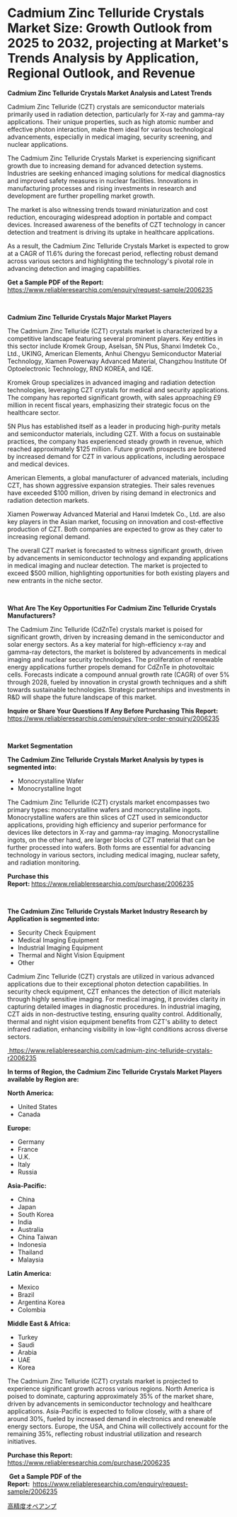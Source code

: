 <p><h1>Cadmium Zinc Telluride Crystals Market Size: Growth Outlook from 2025 to 2032, projecting at Market's Trends Analysis by Application, Regional Outlook, and Revenue</h1></p><p><strong>Cadmium Zinc Telluride Crystals Market Analysis and Latest Trends</strong></p>
<p><p>Cadmium Zinc Telluride (CZT) crystals are semiconductor materials primarily used in radiation detection, particularly for X-ray and gamma-ray applications. Their unique properties, such as high atomic number and effective photon interaction, make them ideal for various technological advancements, especially in medical imaging, security screening, and nuclear applications.</p><p>The Cadmium Zinc Telluride Crystals Market is experiencing significant growth due to increasing demand for advanced detection systems. Industries are seeking enhanced imaging solutions for medical diagnostics and improved safety measures in nuclear facilities. Innovations in manufacturing processes and rising investments in research and development are further propelling market growth. </p><p>The market is also witnessing trends toward miniaturization and cost reduction, encouraging widespread adoption in portable and compact devices. Increased awareness of the benefits of CZT technology in cancer detection and treatment is driving its uptake in healthcare applications. </p><p>As a result, the Cadmium Zinc Telluride Crystals Market is expected to grow at a CAGR of 11.6% during the forecast period, reflecting robust demand across various sectors and highlighting the technology's pivotal role in advancing detection and imaging capabilities.</p></p>
<p><strong>Get a Sample PDF of the Report:&nbsp;</strong> <a href="https://www.reliableresearchiq.com/enquiry/request-sample/2006235?utm_campaign=1082&utm_medium=2&utm_source=Github&utm_content=ia&utm_term=05022025&utm_id=cadmium-zinc-telluride-crystals">https://www.reliableresearchiq.com/enquiry/request-sample/2006235</a></p>
<p>&nbsp;</p>
<p><strong>Cadmium Zinc Telluride Crystals Major Market Players</strong></p>
<p><p>The Cadmium Zinc Telluride (CZT) crystals market is characterized by a competitive landscape featuring several prominent players. Key entities in this sector include Kromek Group, Aselsan, 5N Plus, Shanxi Imdetek Co., Ltd., UKING, American Elements, Anhui Chengyu Semiconductor Material Technology, Xiamen Powerway Advanced Material, Changzhou Institute Of Optoelectronic Technology, RND KOREA, and IQE.</p><p>Kromek Group specializes in advanced imaging and radiation detection technologies, leveraging CZT crystals for medical and security applications. The company has reported significant growth, with sales approaching £9 million in recent fiscal years, emphasizing their strategic focus on the healthcare sector.</p><p>5N Plus has established itself as a leader in producing high-purity metals and semiconductor materials, including CZT. With a focus on sustainable practices, the company has experienced steady growth in revenue, which reached approximately $125 million. Future growth prospects are bolstered by increased demand for CZT in various applications, including aerospace and medical devices.</p><p>American Elements, a global manufacturer of advanced materials, including CZT, has shown aggressive expansion strategies. Their sales revenues have exceeded $100 million, driven by rising demand in electronics and radiation detection markets.</p><p>Xiamen Powerway Advanced Material and Hanxi Imdetek Co., Ltd. are also key players in the Asian market, focusing on innovation and cost-effective production of CZT. Both companies are expected to grow as they cater to increasing regional demand.</p><p>The overall CZT market is forecasted to witness significant growth, driven by advancements in semiconductor technology and expanding applications in medical imaging and nuclear detection. The market is projected to exceed $500 million, highlighting opportunities for both existing players and new entrants in the niche sector.</p></p>
<p>&nbsp;</p>
<p><strong>What Are The Key Opportunities For Cadmium Zinc Telluride Crystals Manufacturers?</strong></p>
<p><p>The Cadmium Zinc Telluride (CdZnTe) crystals market is poised for significant growth, driven by increasing demand in the semiconductor and solar energy sectors. As a key material for high-efficiency x-ray and gamma-ray detectors, the market is bolstered by advancements in medical imaging and nuclear security technologies. The proliferation of renewable energy applications further propels demand for CdZnTe in photovoltaic cells. Forecasts indicate a compound annual growth rate (CAGR) of over 5% through 2028, fueled by innovation in crystal growth techniques and a shift towards sustainable technologies. Strategic partnerships and investments in R&D will shape the future landscape of this market.</p></p>
<p><strong>Inquire or Share Your Questions If Any Before Purchasing This Report:</strong> <a href="https://www.reliableresearchiq.com/enquiry/pre-order-enquiry/2006235?utm_campaign=1082&utm_medium=2&utm_source=Github&utm_content=ia&utm_term=05022025&utm_id=cadmium-zinc-telluride-crystals">https://www.reliableresearchiq.com/enquiry/pre-order-enquiry/2006235</a></p>
<p>&nbsp;</p>
<p><strong>Market Segmentation</strong></p>
<p><strong>The Cadmium Zinc Telluride Crystals Market Analysis by types is segmented into:</strong></p>
<p><ul><li>Monocrystalline Wafer</li><li>Monocrystalline Ingot</li></ul></p>
<p><p>The Cadmium Zinc Telluride (CZT) crystals market encompasses two primary types: monocrystalline wafers and monocrystalline ingots. Monocrystalline wafers are thin slices of CZT used in semiconductor applications, providing high efficiency and superior performance for devices like detectors in X-ray and gamma-ray imaging. Monocrystalline ingots, on the other hand, are larger blocks of CZT material that can be further processed into wafers. Both forms are essential for advancing technology in various sectors, including medical imaging, nuclear safety, and radiation monitoring.</p></p>
<p><strong>Purchase this Report:&nbsp;</strong><a href="https://www.reliableresearchiq.com/purchase/2006235?utm_campaign=1082&utm_medium=2&utm_source=Github&utm_content=ia&utm_term=05022025&utm_id=cadmium-zinc-telluride-crystals">https://www.reliableresearchiq.com/purchase/2006235</a></p>
<p>&nbsp;</p>
<p><strong>The Cadmium Zinc Telluride Crystals Market Industry Research by Application is segmented into:</strong></p>
<p><ul><li>Security Check Equipment</li><li>Medical Imaging Equipment</li><li>Industrial Imaging Equipment</li><li>Thermal and Night Vision Equipment</li><li>Other</li></ul></p>
<p><p>Cadmium Zinc Telluride (CZT) crystals are utilized in various advanced applications due to their exceptional photon detection capabilities. In security check equipment, CZT enhances the detection of illicit materials through highly sensitive imaging. For medical imaging, it provides clarity in capturing detailed images in diagnostic procedures. In industrial imaging, CZT aids in non-destructive testing, ensuring quality control. Additionally, thermal and night vision equipment benefits from CZT's ability to detect infrared radiation, enhancing visibility in low-light conditions across diverse sectors.</p></p>
<p><a href="https://www.reliableresearchiq.com/cadmium-zinc-telluride-crystals-r2006235?utm_campaign=1082&utm_medium=2&utm_source=Github&utm_content=ia&utm_term=05022025&utm_id=cadmium-zinc-telluride-crystals">&nbsp;https://www.reliableresearchiq.com/cadmium-zinc-telluride-crystals-r2006235</a></p>
<p><strong>In terms of Region, the Cadmium Zinc Telluride Crystals Market Players available by Region are:</strong></p>
<p>
    <p> <strong> North America: </strong>
        <ul>
            <li>United States</li>
            <li>Canada</li>
        </ul>
        </p> 
    <p> <strong> Europe: </strong>
        <ul>
            <li>Germany</li>
            <li>France</li>
            <li>U.K.</li>
            <li>Italy</li>
            <li>Russia</li>
        </ul>
        </p> 
    <p> <strong> Asia-Pacific: </strong>
        <ul>
            <li>China</li>
            <li>Japan</li>
            <li>South Korea</li>
            <li>India</li>
            <li>Australia</li>
            <li>China Taiwan</li>
            <li>Indonesia</li>
            <li>Thailand</li>
            <li>Malaysia</li>
        </ul>
        </p> 
    <p> <strong> Latin America: </strong>
        <ul>
            <li>Mexico</li>
            <li>Brazil</li>
            <li>Argentina Korea</li>
            <li>Colombia</li>
        </ul>
        </p> 
    <p> <strong> Middle East & Africa: </strong>
        <ul>
            <li>Turkey</li>
            <li>Saudi</li>
            <li>Arabia</li>
            <li>UAE</li>
            <li>Korea</li>
        </ul>
    </p>
    </p>
<p><p>The Cadmium Zinc Telluride (CZT) crystals market is projected to experience significant growth across various regions. North America is poised to dominate, capturing approximately 35% of the market share, driven by advancements in semiconductor technology and healthcare applications. Asia-Pacific is expected to follow closely, with a share of around 30%, fueled by increased demand in electronics and renewable energy sectors. Europe, the USA, and China will collectively account for the remaining 35%, reflecting robust industrial utilization and research initiatives.</p></p>
<p><strong>Purchase this Report: </strong><a href="https://www.reliableresearchiq.com/purchase/2006235?utm_campaign=1082&utm_medium=2&utm_source=Github&utm_content=ia&utm_term=05022025&utm_id=cadmium-zinc-telluride-crystals">https://www.reliableresearchiq.com/purchase/2006235</a></p>
<p>&nbsp;<strong>Get a Sample PDF of the Report:&nbsp;&nbsp;</strong><a href="https://www.reliableresearchiq.com/enquiry/request-sample/2006235?utm_campaign=1082&utm_medium=2&utm_source=Github&utm_content=ia&utm_term=05022025&utm_id=cadmium-zinc-telluride-crystals">https://www.reliableresearchiq.com/enquiry/request-sample/2006235</a></p>
<p><strong></strong></p>
<p><p><a href="https://github.com/lababdou/Market-Research-Report-List-6/blob/main/347958635269.md?utm_campaign=1082&utm_medium=2&utm_source=Github&utm_content=ia&utm_term=05022025&utm_id=cadmium-zinc-telluride-crystals">高精度オペアンプ</a></p></p>
